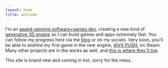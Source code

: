 ```yaml
---
layout: home
title: welcome
---
```

I'm an [award-winning software+games dev](/about/), creating a new kind of [generative 3D engine](/engine) so I can build games and apps extremely fast. You can follow my progress here via the [blog](/blog/) or on my socials. Very soon, you'll be able to wishlist my first game in the new engine, [AIVX PUSH](/push/), on Steam. Many other projects are in the works as well, and [this is where they'll live](/projects). 

This site is brand new and coming in hot, sorry for the mess.
